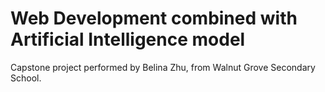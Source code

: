 # Web Development combined with Artificial Intelligence model
Capstone project performed by Belina Zhu, from Walnut Grove Secondary School. 